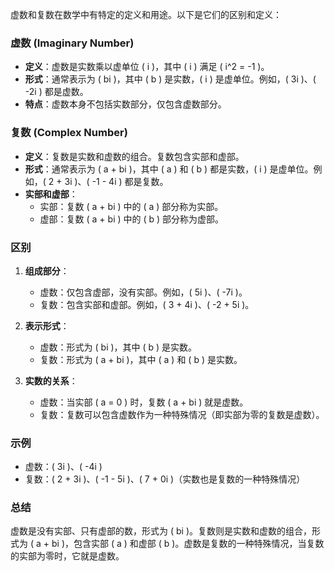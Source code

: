 虚数和复数在数学中有特定的定义和用途。以下是它们的区别和定义：

### 虚数 (Imaginary Number)
- **定义**：虚数是实数乘以虚单位 \( i \)，其中 \( i \) 满足 \( i^2 = -1 \)。
- **形式**：通常表示为 \( bi \)，其中 \( b \) 是实数，\( i \) 是虚单位。例如，\( 3i \)、\( -2i \) 都是虚数。
- **特点**：虚数本身不包括实数部分，仅包含虚数部分。

### 复数 (Complex Number)
- **定义**：复数是实数和虚数的组合。复数包含实部和虚部。
- **形式**：通常表示为 \( a + bi \)，其中 \( a \) 和 \( b \) 都是实数，\( i \) 是虚单位。例如，\( 2 + 3i \)、\( -1 - 4i \) 都是复数。
- **实部和虚部**：
  - 实部：复数 \( a + bi \) 中的 \( a \) 部分称为实部。
  - 虚部：复数 \( a + bi \) 中的 \( b \) 部分称为虚部。

### 区别
1. **组成部分**：
   - 虚数：仅包含虚部，没有实部。例如，\( 5i \)、\( -7i \)。
   - 复数：包含实部和虚部。例如，\( 3 + 4i \)、\( -2 + 5i \)。

2. **表示形式**：
   - 虚数：形式为 \( bi \)，其中 \( b \) 是实数。
   - 复数：形式为 \( a + bi \)，其中 \( a \) 和 \( b \) 是实数。

3. **实数的关系**：
   - 虚数：当实部 \( a = 0 \) 时，复数 \( a + bi \) 就是虚数。
   - 复数：复数可以包含虚数作为一种特殊情况（即实部为零的复数是虚数）。

### 示例
- 虚数：\( 3i \)、\( -4i \)
- 复数：\( 2 + 3i \)、\( -1 - 5i \)、\( 7 + 0i \)（实数也是复数的一种特殊情况）

### 总结
虚数是没有实部、只有虚部的数，形式为 \( bi \)。复数则是实数和虚数的组合，形式为 \( a + bi \)，包含实部 \( a \) 和虚部 \( b \)。虚数是复数的一种特殊情况，当复数的实部为零时，它就是虚数。